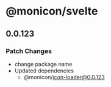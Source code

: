 # @monicon/svelte

## 0.0.123

### Patch Changes

- change package name
- Updated dependencies
  - @monicon/icon-loader@0.0.123
